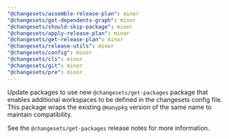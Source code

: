 ```yaml
---
"@changesets/assemble-release-plan": minor
"@changesets/get-dependents-graph": minor
"@changesets/should-skip-package": minor
"@changesets/apply-release-plan": minor
"@changesets/get-release-plan": minor
"@changesets/release-utils": minor
"@changesets/config": minor
"@changesets/cli": minor
"@changesets/git": minor
"@changesets/pre": minor
---
```


Update packages to use new `@changesets/get-packages` package that enables additional workspaces to be defined in the changesets config file. This package wraps the existing `@manypkg` version of the same name to maintain compatibility.

See the `@changesets/get-packages` release notes for more information.

